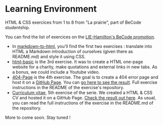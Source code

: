 # Learning Environment

HTML &amp; CSS exercices from 1 to 8 from "La prairie", part of BeCode studentship.

You can find the list of exercices on the [LIE-Hamilton's BeCode promotion](https://github.com/becodeorg/LIE-Hamilton-1.7/tree/master/01-La-prairie/01-html-css).

- In [markdown-to-html](https://github.com/TanguyScholtes/learning-environment/tree/master/markdown-to-html), you'll find the first two exercises : translate into HTML a Markdown introduction of ourselves (given there as README.md) and style it using CSS.  
- [html-basic](https://github.com/TanguyScholtes/learning-environment/tree/master/html-basic) is the 3rd exercise. It was to create a HTML one-page website for a charity, make quotations and external links in new tabs. As a bonus, we could include a Youtube video.
- [404-Page](https://github.com/TanguyScholtes/404-Page) is the 4th exercise. The goal is to create a 404 error page and host it on a [GitHub Page](https://help.github.com/articles/configuring-a-publishing-source-for-github-pages/). You can [go here to see the result](https://tanguyscholtes.github.io/404-Page/). Full exercise instructions in the README of the exercise's repository.
- [Curriculum vitae](https://github.com/TanguyScholtes/Mon-CV), 5th exercise of the serie. We created a HTML & CSS CV and hosted it on a GitHub Page. [Check the result out here](https://tanguyscholtes.github.io/Mon-CV/). As usual, you can read the full instructions of the exercise in the README.md of the repository.

More to come soon. Stay tuned !
